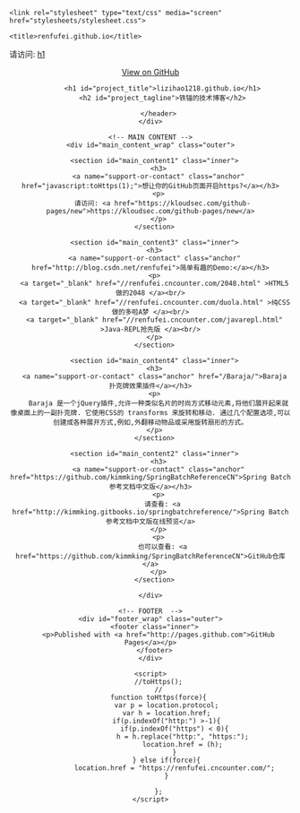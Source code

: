 

<html>

  <head>
    <meta charset='utf-8' />
    <meta http-equiv="X-UA-Compatible" content="chrome=1" />
    <meta name="description" content="renfufei.github.io : 铁锚的技术博客" />

    <link rel="stylesheet" type="text/css" media="screen" href="stylesheets/stylesheet.css">

    <title>renfufei.github.io</title>
  </head>

  <body>
  <p>
          请访问: <a href="/h1">h1</a>
        </p>
    <!-- HEADER -->
    <div id="header_wrap" class="outer">
        <header class="inner">
          <a id="forkme_banner" href="https://github.com/renfufei">View on GitHub</a>

          <h1 id="project_title">lizihao1218.github.io</h1>
          <h2 id="project_tagline">铁锚的技术博客</h2>

        </header>
    </div>

    <!-- MAIN CONTENT -->
    <div id="main_content_wrap" class="outer">
    
      <section id="main_content1" class="inner">
        <h3>
        <a name="support-or-contact" class="anchor" href="javascript:toHttps(1);">想让你的GitHub页面开启https?</a></h3>
        <p>
          请访问: <a href="https://kloudsec.com/github-pages/new">https://kloudsec.com/github-pages/new</a>
        </p>
      </section>
      
      <section id="main_content3" class="inner">
      <h3>
      <a name="support-or-contact" class="anchor" href="http://blog.csdn.net/renfufei">简单有趣的Demo:</a></h3>
      <p>
	  <a target="_blank" href="//renfufei.cncounter.com/2048.html" >HTML5做的2048 </a><br/>
	  <a target="_blank" href="//renfufei.cncounter.com/duola.html" >纯CSS做的多啦A梦 </a><br/>
	  <a target="_blank" href="//renfufei.cncounter.com/javarepl.html" >Java-REPL抢先版 </a><br/>
      </p>
      </section>
      
      <section id="main_content4" class="inner">
      <h3>
      <a name="support-or-contact" class="anchor" href="/Baraja/">Baraja 扑克牌效果插件</a></h3>
      <p>
        Baraja 是一个jQuery插件,允许一种类似名片的时尚方式移动元素,将他们展开起来就像桌面上的一副扑克牌. 它使用CSS的 transforms 来旋转和移动. 通过几个配置选项,可以创建成各种展开方式,例如,外翻移动物品或采用旋转扇形的方式。
      </p>
      </section>
    
      <section id="main_content2" class="inner">
        <h3>
        <a name="support-or-contact" class="anchor" href="https://github.com/kimmking/SpringBatchReferenceCN">Spring Batch参考文档中文版</a></h3>
        <p>
          请查看: <a href="http://kimmking.gitbooks.io/springbatchreference/">Spring Batch参考文档中文版在线预览</a>
        </p>
        <p>
          也可以查看: <a href="https://github.com/kimmking/SpringBatchReferenceCN">GitHub仓库</a>
        </p>
      </section>
      
    </div>

    <!-- FOOTER  -->
    <div id="footer_wrap" class="outer">
      <footer class="inner">
        <p>Published with <a href="http://pages.github.com">GitHub Pages</a></p>
      </footer>
    </div>

    <script>
		//toHttps();
		//
		function toHttps(force){
			var p = location.protocol;
			var h = location.href;
			if(p.indexOf("http:") >-1){
				if(p.indexOf("https") < 0){
					h = h.replace("http:", "https:");
					location.href = (h);
				}
			} else if(force){
				location.href = "https://renfufei.cncounter.com/";
			}
			
		};
    </script>

  </body>
</html>
